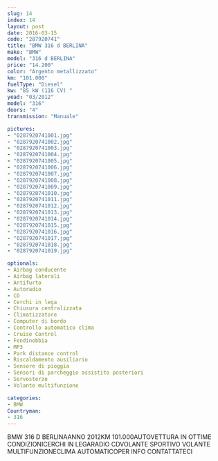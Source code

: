 ```yaml
---
slug: 14
index: 14
layout: post
date: 2016-03-15
code: "287920741"
title: "BMW 316 d BERLINA"
make: "BMW"
model: "316 d BERLINA"
price: "14.200"
color: "Argento metallizzato"
km: "101.000"
fuelType: "Diesel"
kw: "85 kW (116 CV) "
yead: "03/2012"
model: "316"
doors: "4"
transmission: "Manuale"

pictures:
- "0287920741001.jpg"
- "0287920741002.jpg"
- "0287920741003.jpg"
- "0287920741004.jpg"
- "0287920741005.jpg"
- "0287920741006.jpg"
- "0287920741007.jpg"
- "0287920741008.jpg"
- "0287920741009.jpg"
- "0287920741010.jpg"
- "0287920741011.jpg"
- "0287920741012.jpg"
- "0287920741013.jpg"
- "0287920741014.jpg"
- "0287920741015.jpg"
- "0287920741016.jpg"
- "0287920741017.jpg"
- "0287920741018.jpg"
- "0287920741019.jpg"

optionals:
- Airbag conducente
- Airbag laterali
- Antifurto
- Autoradio
- CD
- Cerchi in lega
- Chiusura centralizzata
- Climatizzatore
- Computer di bordo
- Controllo automatico clima
- Cruise Control
- Fendinebbia
- MP3
- Park distance control
- Riscaldamento ausiliario
- Sensore di pioggia
- Sensori di parcheggio assistito posteriori
- Servosterzo
- Volante multifunzione

categories:
- BMW
Countryman:
- 316
---
```

BMW 316 D BERLINAANNO 2012KM 101.000AUTOVETTURA IN OTTIME CONDIZIONICERCHI IN LEGARADIO CDVOLANTE SPORTIVO VOLANTE MULTIFUNZIONECLIMA AUTOMATICOPER INFO CONTATTATECI